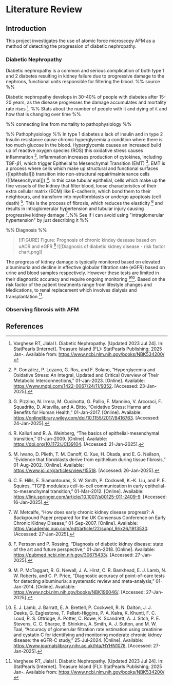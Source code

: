 
# Literature Review

## Introduction

This project investigates the use of atomic force microscopy AFM as a method of detecting the progression of diabetic nephropathy.  

### Diabetic Nephropathy
Diabetic nephropathy is a common and serious complication of both type 1 and 2 diabetes resulting in kidney failure due to progressive damage to the nephrons, functional units responsible for filtering the blood. %% source %%

Diabetic nephropathy develops in 30-40% of people with diabetes after 15-20 years, as the disease progresses the damage accumulates and mortality rate rises [^StatPearls].
%% Stats about the number of people with it and dying of it and how that is changing over time %%

%% connecting line from mortality to pathophysiology %%

%% Pathophysiology %%
In type 1 diabetes a lack of insulin and in type 2 Insulin resistance cause chronic hyperglycemia a condition where there is too much glucose in the blood. Hyperglycemia causes an increased build up of reactive oxygen species (ROS) this oxidative stress causes inflammation [^Hyperglycemia&OidativeStress].
Inflammation increases production of cytokines, including TGF-$\beta1$, which trigger Epithelial to Mesenchymal Transition (EMT) [^OxidativeStress]. EMT is a process where cells which make up structural and functional surfaces ([[epithelial]]) transition into non-structural repair/maintenance cells ([[Mesenchymal]]) [^EMT]. In this case tubular epithelial, cells which make up the fine vessels of the kidney that filter blood, loose characteristics of their extra cellular matrix (ECM) like E-cadherin, which bond them to their neighbours, and transform into myofibroblasts or undergo apoptosis (cell death) [^TubularToMyofibroblasts]. This is the process of fibrosis, which reduces the elasticity [^TGFBinducesEMT] and results in intraglomerular hypertension and tubular injury causing progressive kidney damage [^HypertensionCKD].%% See if I can avoid using "intraglomerular hypertension" by just describing it %%

%% Diagnosis %%

> [!FIGURE] Figure: Prognosis of chronic kindey desease based on uACR and eGFR [^diagnosisSoA]
> ![[Diagnosis of diabetic kidney disease - risk factor chart.png]] 

The progress of kidney damage is typically monitored based on elevated albuminuria and decline in effective globular filtration rate (eGFR) based on urine and blood samples respectively. However these tests are limited in their diagnostic accuracy and require ongoing monitoring [^uACRaccuracy][^eGFRaccuracy]. 
Based on the risk factor of the patient treatments range from lifestyle changes and Medications, to renal replacement which involves dialysis and transplantation [^StatPearls].

### Observing fibrosis with AFM 



## References

[^StatPearls]: Varghese RT, Jialal I. Diabetic Nephropathy. [Updated 2023 Jul 24]. In: StatPearls [Internet]. Treasure Island (FL): StatPearls Publishing; 2025 Jan-. Available from: https://www.ncbi.nlm.nih.gov/books/NBK534200/

[^Hyperglycemia&OidativeStress]: P. González, P. Lozano, G. Ros, and F. Solano, “Hyperglycemia and Oxidative Stress: An Integral, Updated and Critical Overview of Their Metabolic Interconnections,” 01-Jan-2023. [Online]. Available: https://www.mdpi.com/1422-0067/24/11/9352. [Accessed: 23-Jan-2025].

[^OxidativeStress]: G. Pizzino, N. Irrera, M. Cucinotta, G. Pallio, F. Mannino, V. Arcoraci, F. Squadrito, D. Altavilla, and A. Bitto, “Oxidative Stress: Harms and Benefits for Human Health,” 01-Jan-2017. [Online]. Available: https://onlinelibrary.wiley.com/doi/10.1155/2017/8416763. [Accessed: 24-Jan-2025].

[^EMT]: R. Kalluri and R. A. Weinberg, “The basics of epithelial-mesenchymal transition,” 01-Jun-2009. [Online]. Available: https://doi.org/10.1172/JCI39104. [Accessed: 21-Jan-2025].

[^TubularToMyofibroblasts]: M. Iwano, D. Plieth, T. M. Danoff, C. Xue, H. Okada, and E. G. Neilson, “Evidence that fibroblasts derive from epithelium during tissue fibrosis,” 01-Aug-2002. [Online]. Available: https://www.jci.org/articles/view/15518. [Accessed: 26-Jan-2025].

[^TGFBinducesEMT]: C. E. Hills, E. Siamantouras, S. W. Smith, P. Cockwell, K.-K. Liu, and P. E. Squires, “TGFβ modulates cell-to-cell communication in early epithelial-to-mesenchymal transition,” 01-Mar-2012. [Online]. Available: https://link.springer.com/article/10.1007/s00125-011-2409-9. [Accessed: 16-Jan-2025].

[^HypertensionCKD]: W. Metcalfe, “How does early chronic kidney disease progress?: A Background Paper prepared for the UK Consensus Conference on Early Chronic Kidney Disease,” 01-Sep-2007. [Online]. Available: https://academic.oup.com/ndt/article/22/suppl_9/ix26/1913530. [Accessed: 27-Jan-2025].

[^diagnosisSoA]: F. Persson and P. Rossing, “Diagnosis of diabetic kidney disease: state of the art and future perspective,” 01-Jan-2018. [Online]. Available: https://pubmed.ncbi.nlm.nih.gov/30675433/. [Accessed: 27-Jan-2025].

[^uACRaccuracy]: M. P. McTaggart, R. G. Newall, J. A. Hirst, C. R. Bankhead, E. J. Lamb, N. W. Roberts, and C. P. Price, “Diagnostic accuracy of point-of-care tests for detecting albuminuria: a systematic review and meta-analysis,” 01-Jan-2014. [Online]. Available: https://www.ncbi.nlm.nih.gov/books/NBK196046/. [Accessed: 27-Jan-2025].

[^eGFRaccuracy]: E. J. Lamb, J. Barratt, E. A. Brettell, P. Cockwell, R. N. Dalton, J. J. Deeks, G. Eaglestone, T. Pellatt-Higgins, P. A. Kalra, K. Khunti, F. C. Loud, R. S. Ottridge, A. Potter, C. Rowe, K. Scandrett, A. J. Sitch, P. E. Stevens, C. C. Sharpe, B. Shinkins, A. Smith, A. J. Sutton, and M. W. Taal, “Accuracy of glomerular filtration rate estimation using creatinine and cystatin C for identifying and monitoring moderate chronic kidney disease: the eGFR-C study,” 25-Jul-2024. [Online]. Available: https://www.journalslibrary.nihr.ac.uk/hta/HYHN1078. [Accessed: 27-Jan-2025].
